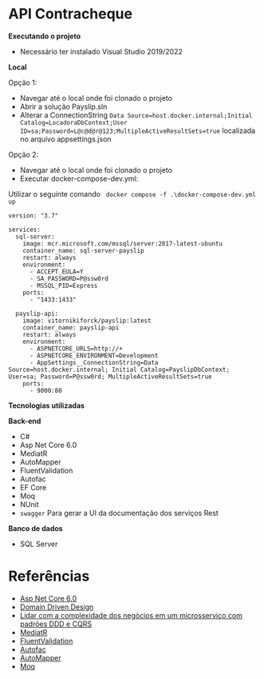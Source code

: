 # API Contracheque

**Executando o projeto**

- Necessário ter instalado Visual Studio 2019/2022

**Local**

Opção 1:
- Navegar até o local onde foi clonado o projeto
- Abrir a solução Payslip.sln
- Alterar a ConnectionString `Data Source=host.docker.internal;Initial Catalog=LocadoraDbContext;User ID=sa;Password=L@c@d@r@123;MultipleActiveResultSets=true` localizada no arquivo appsettings.json

Opção 2:
- Navegar até o local onde foi clonado o projeto
- Executar docker-compose-dev.yml:

Utilizar o seguinte comando ``` docker compose -f .\docker-compose-dev.yml up```

```
version: "3.7"

services:
  sql-server:
    image: mcr.microsoft.com/mssql/server:2017-latest-ubuntu
    container_name: sql-server-payslip
    restart: always 
    environment:
      - ACCEPT_EULA=Y
      - SA_PASSWORD=P@ssw0rd
      - MSSQL_PID=Express
    ports:
      - "1433:1433"
      
  payslip-api:
    image: vitornikiforck/payslip:latest
    container_name: payslip-api
    restart: always
    environment:
      - ASPNETCORE_URLS=http://+
      - ASPNETCORE_ENVIRONMENT=Development
      - AppSettings__ConnectionString=Data Source=host.docker.internal; Initial Catalog=PayslipDbContext; User=sa; Password=P@ssw0rd; MultipleActiveResultSets=true
    ports:
      - 9000:80
```


**Tecnologias utilizadas**

**Back-end**
- C#
- Asp Net Core 6.0
- MediatR
- AutoMapper
- FluentValidation 
- Autofac
- EF Core
- Moq
- NUnit
- `swagger` Para gerar a UI da documentação dos serviços Rest

**Banco de dados**
 - SQL Server


# Referências 
- [Asp Net Core 6.0](https://docs.microsoft.com/en-us/aspnet/core/release-notes/aspnetcore-6.0?view=aspnetcore-6.0)
- [Domain Driven Design](https://martinfowler.com/tags/domain%20driven%20design.html)
- [Lidar com a complexidade dos negócios em um microsserviço com padrões DDD e CQRS](https://docs.microsoft.com/pt-br/dotnet/architecture/microservices/microservice-ddd-cqrs-patterns/)
- [MediatR](https://github.com/jbogard/MediatR/wiki)
- [FluentValidation](https://fluentvalidation.net/)
- [Autofac](https://autofac.readthedocs.io/en/latest/integration/aspnetcore.html)
- [AutoMapper](https://docs.automapper.org/en/latest/)
- [Moq](https://documentation.help/Moq/)




 
